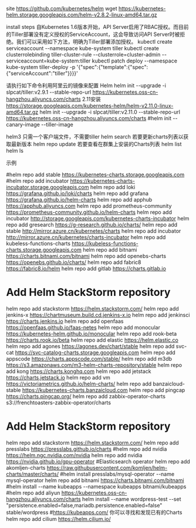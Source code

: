 site https://github.com/kubernetes/helm
wget https://kubernetes-helm.storage.googleapis.com/helm-v2.8.2-linux-amd64.tar.gz

install steps
自Kubernetes 1.6版本开始，API Server启用了RBAC授权。而目前的Tiller部署没有定义授权的ServiceAccount，这会导致访问API Server时被拒绝。我们可以采用如下方法，明确为Tiller部署添加授权。
kubectl create serviceaccount --namespace kube-system tiller
kubectl create clusterrolebinding tiller-cluster-rule --clusterrole=cluster-admin --serviceaccount=kube-system:tiller
kubectl patch deploy --namespace kube-system tiller-deploy -p '{"spec":{"template":{"spec":{"serviceAccount":"tiller"}}}}'

请执行如下命令利用阿里云的镜像来配置 Helm
helm init --upgrade -i slpcat/tiller:v2.9.1 --stable-repo-url https://kubernetes.oss-cn-hangzhou.aliyuncs.com/charts
2.11安装
https://storage.googleapis.com/kubernetes-helm/helm-v2.11.0-linux-amd64.tar.gz
helm init --upgrade -i slpcat/tiller:v2.11.0 --stable-repo-url https://kubernetes.oss-cn-hangzhou.aliyuncs.com/charts
#helm init --canary-image --tiller-image 

helm3 只需一个客户端文件，不需要tiller
helm search
若要更新charts列表以获取最新版本
helm repo update 
若要查看在群集上安装的Charts列表
helm list 
helm ls

示例

#helm repo add stable https://kubernetes-charts.storage.googleapis.com
#helm repo add incubator https://kubernetes-charts-incubator.storage.googleapis.com
helm repo add loki https://grafana.github.io/loki/charts
helm repo add grafana https://grafana.github.io/helm-charts
helm repo add apphub https://apphub.aliyuncs.com
helm repo add prometheus-community https://prometheus-community.github.io/helm-charts
helm repo add incubator http://storage.googleapis.com/kubernetes-charts-incubator
helm repo add gresearch https://g-research.github.io/charts/
helm repo add stable http://mirror.azure.cn/kubernetes/charts
helm repo add incubator http://mirror.azure.cn/kubernetes/charts-incubator
helm repo add kubeless-functions-charts https://kubeless-functions-charts.storage.googleapis.com
helm repo add bitnami https://charts.bitnami.com/bitnami
helm repo add openebs-charts https://openebs.github.io/charts/
helm repo add fabric8 https://fabric8.io/helm
helm repo add gitlab https://charts.gitlab.io
# Add Helm StackStorm repository
helm repo add stackstorm https://helm.stackstorm.com/
helm repo add jenkins-x	https://chartmuseum.build.cd.jenkins-x.io
helm repo add jenkinsci https://charts.jenkins.io
helm repo add openfaas https://openfaas.github.io/faas-netes
helm repo add monocular https://kubernetes-helm.github.io/monocular
helm repo add rook-beta https://charts.rook.io/beta
helm repo add elastic https://helm.elastic.co
helm repo add agones https://agones.dev/chart/stable
helm repo add svc-cat https://svc-catalog-charts.storage.googleapis.com
helm repo add appscode https://charts.appscode.com/stable/
helm repo add m3db https://s3.amazonaws.com/m3-helm-charts-repository/stable
helm repo add kong https://charts.konghq.com
helm repo add jetstack https://charts.jetstack.io
helm repo add vm https://victoriametrics.github.io/helm-charts/
helm repo add banzaicloud-stable https://kubernetes-charts.banzaicloud.com
helm repo add pingcap https://charts.pingcap.org/
helm repo add zabbix-operator-charts s3://frenchtoasters-zabbix-operator/charts


# Add Helm StackStorm repository
helm repo add stackstorm https://helm.stackstorm.com/
helm repo add presslabs https://presslabs.github.io/charts
#helm repo add nvidia https://helm.ngc.nvidia.com/nvidia
helm repo add nvidia https://nvidia.github.io/gpu-operator
#Elasticsearch operator
helm repo add akomljen-charts https://raw.githubusercontent.com/komljen/helm-charts/master/charts/
#helm install presslabs/mysql-operator --name mysql-operator
helm repo add bitnami https://charts.bitnami.com/bitnami
#helm install --name kubeapps --namespace kubeapps bitnami/kubeapps
#helm repo add aliyun https://kubernetes.oss-cn-hangzhou.aliyuncs.com/charts
helm install --name wordpress-test --set "persistence.enabled=false,mariadb.persistence.enabled=false" stable/wordpress
#https://kubeapps.com/ 你可以寻找和发现已有的Charts
helm repo add cilium https://helm.cilium.io/
